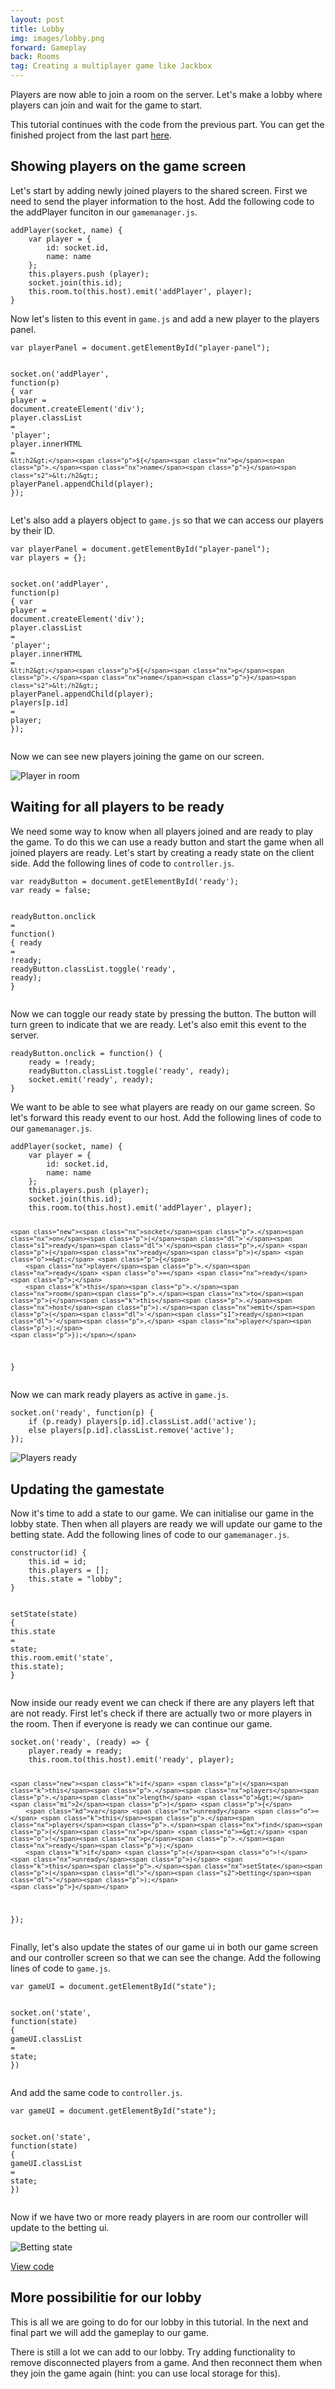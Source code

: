 ```yaml
---
layout: post
title: Lobby
img: images/lobby.png
forward: Gameplay
back: Rooms
tag: Creating a multiplayer game like Jackbox
---
```


Players are now able to join a room on the server. Let's make a lobby where players can join and wait for the game to start.

This tutorial continues with the code from the previous part. You can get the finished project from the last part [here](https://github.com/RubenBimmel/MultiplayerGameTutorial/tree/master/05-Rooms).

## Showing players on the game screen

Let's start by adding newly joined players to the shared screen. First we need to send the player information to the host. Add the following code to the addPlayer funciton in our `gamemanager.js`.

<div class="language-js highlighter-rouge"><div class="highlight"><pre class="highlight"><code><span class="nx">addPlayer</span><span class="p">(</span><span class="nx">socket</span><span class="p">,</span> <span class="nx">name</span><span class="p">)</span> <span class="p">{</span>
    <span class="kd">var</span> <span class="nx">player</span> <span class="o">=</span> <span class="p">{</span>
        <span class="na">id</span><span class="p">:</span> <span class="nx">socket</span><span class="p">.</span><span class="nx">id</span><span class="p">,</span>
        <span class="na">name</span><span class="p">:</span> <span class="nx">name</span>
    <span class="p">};</span>
    <span class="k">this</span><span class="p">.</span><span class="nx">players</span><span class="p">.</span><span class="nx">push</span> <span class="p">(</span><span class="nx">player</span><span class="p">);</span>
    <span class="nx">socket</span><span class="p">.</span><span class="nx">join</span><span class="p">(</span><span class="k">this</span><span class="p">.</span><span class="nx">id</span><span class="p">);</span>
    <span class="new"><span class="k">this</span><span class="p">.</span><span class="nx">room</span><span class="p">.</span><span class="nx">to</span><span class="p">(</span><span class="k">this</span><span class="p">.</span><span class="nx">host</span><span class="p">).</span><span class="nx">emit</span><span class="p">(</span><span class="dl">'</span><span class="s1">addPlayer</span><span class="dl">'</span><span class="p">,</span> <span class="nx">player</span><span class="p">);</span></span>
<span class="p">}</span>
</code></pre></div></div>

Now let's listen to this event in `game.js` and add a new player to the players panel.

<div class="language-js highlighter-rouge"><div class="highlight"><pre class="highlight"><code><span class="new"><span class="kd">var</span> <span class="nx">playerPanel</span> <span class="o">=</span> <span class="nb">document</span><span class="p">.</span><span class="nx">getElementById</span><span class="p">(</span><span class="dl">"</span><span class="s2">player-panel</span><span class="dl">"</span><span class="p">);</span>

<span class="nx">socket</span><span class="p">.</span><span class="nx">on</span><span class="p">(</span><span class="dl">'</span><span class="s1">addPlayer</span><span class="dl">'</span><span class="p">,</span> <span class="kd">function</span><span class="p">(</span><span class="nx">p</span><span class="p">)</span> <span class="p">{</span>
    <span class="kd">var</span> <span class="nx">player</span> <span class="o">=</span> <span class="nb">document</span><span class="p">.</span><span class="nx">createElement</span><span class="p">(</span><span class="dl">'</span><span class="s1">div</span><span class="dl">'</span><span class="p">);</span>
    <span class="nx">player</span><span class="p">.</span><span class="nx">classList</span> <span class="o">=</span> <span class="dl">'</span><span class="s1">player</span><span class="dl">'</span><span class="p">;</span>
    <span class="nx">player</span><span class="p">.</span><span class="nx">innerHTML</span> <span class="o">=</span> <span class="s2">`&lt;h2&gt;</span><span class="p">${</span><span class="nx">p</span><span class="p">.</span><span class="nx">name</span><span class="p">}</span><span class="s2">&lt;/h2&gt;`</span><span class="p">;</span>
    <span class="nx">playerPanel</span><span class="p">.</span><span class="nx">appendChild</span><span class="p">(</span><span class="nx">player</span><span class="p">);</span>
<span class="p">});</span></span>
</code></pre></div></div>

Let's also add a players object to `game.js` so that we can access our players by their ID.

<div class="language-js highlighter-rouge"><div class="highlight"><pre class="highlight"><code><span class="kd">var</span> <span class="nx">playerPanel</span> <span class="o">=</span> <span class="nb">document</span><span class="p">.</span><span class="nx">getElementById</span><span class="p">(</span><span class="dl">"</span><span class="s2">player-panel</span><span class="dl">"</span><span class="p">);</span>
<span class="new"><span class="kd">var</span> <span class="nx">players</span> <span class="o">=</span> <span class="p">{};</span></span>

<span class="nx">socket</span><span class="p">.</span><span class="nx">on</span><span class="p">(</span><span class="dl">'</span><span class="s1">addPlayer</span><span class="dl">'</span><span class="p">,</span> <span class="kd">function</span><span class="p">(</span><span class="nx">p</span><span class="p">)</span> <span class="p">{</span>
    <span class="kd">var</span> <span class="nx">player</span> <span class="o">=</span> <span class="nb">document</span><span class="p">.</span><span class="nx">createElement</span><span class="p">(</span><span class="dl">'</span><span class="s1">div</span><span class="dl">'</span><span class="p">);</span>
    <span class="nx">player</span><span class="p">.</span><span class="nx">classList</span> <span class="o">=</span> <span class="dl">'</span><span class="s1">player</span><span class="dl">'</span><span class="p">;</span>
    <span class="nx">player</span><span class="p">.</span><span class="nx">innerHTML</span> <span class="o">=</span> <span class="s2">`&lt;h2&gt;</span><span class="p">${</span><span class="nx">p</span><span class="p">.</span><span class="nx">name</span><span class="p">}</span><span class="s2">&lt;/h2&gt;`</span><span class="p">;</span>
    <span class="nx">playerPanel</span><span class="p">.</span><span class="nx">appendChild</span><span class="p">(</span><span class="nx">player</span><span class="p">);</span>
    <span class="new"><span class="nx">players</span><span class="p">[</span><span class="nx">p</span><span class="p">.</span><span class="nx">id</span><span class="p">]</span> <span class="o">=</span> <span class="nx">player</span><span class="p">;</span></span>
<span class="p">});</span>
</code></pre></div></div>

Now we can see new players joining the game on our screen.

![Player in room]({{site.baseurl}}/images/player.png)

## Waiting for all players to be ready

We need some way to know when all players joined and are ready to play the game. To do this we can use a ready button and start the game when all joined players are ready. Let's start by creating a ready state on the client side. Add the following lines of code to `controller.js`.

<div class="language-js highlighter-rouge"><div class="highlight"><pre class="highlight"><code><span class="new"><span class="kd">var</span> <span class="nx">readyButton</span> <span class="o">=</span> <span class="nb">document</span><span class="p">.</span><span class="nx">getElementById</span><span class="p">(</span><span class="dl">'</span><span class="s1">ready</span><span class="dl">'</span><span class="p">);</span>
<span class="kd">var</span> <span class="nx">ready</span> <span class="o">=</span> <span class="kc">false</span><span class="p">;</span>

<span class="nx">readyButton</span><span class="p">.</span><span class="nx">onclick</span> <span class="o">=</span> <span class="kd">function</span><span class="p">()</span> <span class="p">{</span>
    <span class="nx">ready</span> <span class="o">=</span> <span class="o">!</span><span class="nx">ready</span><span class="p">;</span>
    <span class="nx">readyButton</span><span class="p">.</span><span class="nx">classList</span><span class="p">.</span><span class="nx">toggle</span><span class="p">(</span><span class="dl">'</span><span class="s1">ready</span><span class="dl">'</span><span class="p">,</span> <span class="nx">ready</span><span class="p">);</span>
<span class="p">}</span></span>
</code></pre></div></div>

Now we can toggle our ready state by pressing the button. The button will turn green to indicate that we are ready. Let's also emit this event to the server.

<div class="language-js highlighter-rouge"><div class="highlight"><pre class="highlight"><code><span class="nx">readyButton</span><span class="p">.</span><span class="nx">onclick</span> <span class="o">=</span> <span class="kd">function</span><span class="p">()</span> <span class="p">{</span>
    <span class="nx">ready</span> <span class="o">=</span> <span class="o">!</span><span class="nx">ready</span><span class="p">;</span>
    <span class="nx">readyButton</span><span class="p">.</span><span class="nx">classList</span><span class="p">.</span><span class="nx">toggle</span><span class="p">(</span><span class="dl">'</span><span class="s1">ready</span><span class="dl">'</span><span class="p">,</span> <span class="nx">ready</span><span class="p">);</span>
    <span class="new"><span class="nx">socket</span><span class="p">.</span><span class="nx">emit</span><span class="p">(</span><span class="dl">'</span><span class="s1">ready</span><span class="dl">'</span><span class="p">,</span> <span class="nx">ready</span><span class="p">);</span></span>
<span class="p">}</span>
</code></pre></div></div>

We want to be able to see what players are ready on our game screen. So let's forward this ready event to our host. Add the following lines of code to our `gamemanager.js`.

<div class="language-js highlighter-rouge"><div class="highlight"><pre class="highlight"><code><span class="nx">addPlayer</span><span class="p">(</span><span class="nx">socket</span><span class="p">,</span> <span class="nx">name</span><span class="p">)</span> <span class="p">{</span>
    <span class="kd">var</span> <span class="nx">player</span> <span class="o">=</span> <span class="p">{</span>
        <span class="na">id</span><span class="p">:</span> <span class="nx">socket</span><span class="p">.</span><span class="nx">id</span><span class="p">,</span>
        <span class="na">name</span><span class="p">:</span> <span class="nx">name</span>
    <span class="p">};</span>
    <span class="k">this</span><span class="p">.</span><span class="nx">players</span><span class="p">.</span><span class="nx">push</span> <span class="p">(</span><span class="nx">player</span><span class="p">);</span>
    <span class="nx">socket</span><span class="p">.</span><span class="nx">join</span><span class="p">(</span><span class="k">this</span><span class="p">.</span><span class="nx">id</span><span class="p">);</span>
    <span class="k">this</span><span class="p">.</span><span class="nx">room</span><span class="p">.</span><span class="nx">to</span><span class="p">(</span><span class="k">this</span><span class="p">.</span><span class="nx">host</span><span class="p">).</span><span class="nx">emit</span><span class="p">(</span><span class="dl">'</span><span class="s1">addPlayer</span><span class="dl">'</span><span class="p">,</span> <span class="nx">player</span><span class="p">);</span>

    <span class="new"><span class="nx">socket</span><span class="p">.</span><span class="nx">on</span><span class="p">(</span><span class="dl">'</span><span class="s1">ready</span><span class="dl">'</span><span class="p">,</span> <span class="p">(</span><span class="nx">ready</span><span class="p">)</span> <span class="o">=&gt;</span> <span class="p">{</span>
        <span class="nx">player</span><span class="p">.</span><span class="nx">ready</span> <span class="o">=</span> <span class="nx">ready</span><span class="p">;</span>
        <span class="k">this</span><span class="p">.</span><span class="nx">room</span><span class="p">.</span><span class="nx">to</span><span class="p">(</span><span class="k">this</span><span class="p">.</span><span class="nx">host</span><span class="p">).</span><span class="nx">emit</span><span class="p">(</span><span class="dl">'</span><span class="s1">ready</span><span class="dl">'</span><span class="p">,</span> <span class="nx">player</span><span class="p">);</span>
    <span class="p">});</span></span>
<span class="p">}</span>
</code></pre></div></div>

Now we can mark ready players as active in `game.js`.

<div class="language-js highlighter-rouge"><div class="highlight"><pre class="highlight"><code><span class="new"><span class="nx">socket</span><span class="p">.</span><span class="nx">on</span><span class="p">(</span><span class="dl">'</span><span class="s1">ready</span><span class="dl">'</span><span class="p">,</span> <span class="kd">function</span><span class="p">(</span><span class="nx">p</span><span class="p">)</span> <span class="p">{</span>
    <span class="k">if</span> <span class="p">(</span><span class="nx">p</span><span class="p">.</span><span class="nx">ready</span><span class="p">)</span> <span class="nx">players</span><span class="p">[</span><span class="nx">p</span><span class="p">.</span><span class="nx">id</span><span class="p">].</span><span class="nx">classList</span><span class="p">.</span><span class="nx">add</span><span class="p">(</span><span class="dl">'</span><span class="s1">active</span><span class="dl">'</span><span class="p">);</span>
    <span class="k">else</span> <span class="nx">players</span><span class="p">[</span><span class="nx">p</span><span class="p">.</span><span class="nx">id</span><span class="p">].</span><span class="nx">classList</span><span class="p">.</span><span class="nx">remove</span><span class="p">(</span><span class="dl">'</span><span class="s1">active</span><span class="dl">'</span><span class="p">);</span>
<span class="p">});</span></span>
</code></pre></div></div>

![Players ready]({{site.baseurl}}/images/players-ready.png)

## Updating the gamestate

Now it's time to add a state to our game. We can initialise our game in the lobby state. Then when all players are ready we will update our game to the betting state. Add the following lines of code to our `gamemanager.js`.

<div class="language-js highlighter-rouge"><div class="highlight"><pre class="highlight"><code><span class="kd">constructor</span><span class="p">(</span><span class="nx">id</span><span class="p">)</span> <span class="p">{</span>
    <span class="k">this</span><span class="p">.</span><span class="nx">id</span> <span class="o">=</span> <span class="nx">id</span><span class="p">;</span>
    <span class="k">this</span><span class="p">.</span><span class="nx">players</span> <span class="o">=</span> <span class="p">[];</span>
    <span class="new"><span class="k">this</span><span class="p">.</span><span class="nx">state</span> <span class="o">=</span> <span class="dl">"</span><span class="s2">lobby</span><span class="dl">"</span><span class="p">;</span></span>
<span class="p">}</span>

<span class="new"><span class="nx">setState</span><span class="p">(</span><span class="nx">state</span><span class="p">)</span> <span class="p">{</span>
    <span class="k">this</span><span class="p">.</span><span class="nx">state</span> <span class="o">=</span> <span class="nx">state</span><span class="p">;</span>
    <span class="k">this</span><span class="p">.</span><span class="nx">room</span><span class="p">.</span><span class="nx">emit</span><span class="p">(</span><span class="dl">'</span><span class="s1">state</span><span class="dl">'</span><span class="p">,</span> <span class="k">this</span><span class="p">.</span><span class="nx">state</span><span class="p">);</span>
<span class="p">}</span></span>
</code></pre></div></div>

Now inside our ready event we can check if there are any players left that are not ready. First let's check if there are actually two or more players in the room. Then if everyone is ready we can continue our game.

<div class="language-js highlighter-rouge"><div class="highlight"><pre class="highlight"><code><span class="nx">socket</span><span class="p">.</span><span class="nx">on</span><span class="p">(</span><span class="dl">'</span><span class="s1">ready</span><span class="dl">'</span><span class="p">,</span> <span class="p">(</span><span class="nx">ready</span><span class="p">)</span> <span class="o">=&gt;</span> <span class="p">{</span>
    <span class="nx">player</span><span class="p">.</span><span class="nx">ready</span> <span class="o">=</span> <span class="nx">ready</span><span class="p">;</span>
    <span class="k">this</span><span class="p">.</span><span class="nx">room</span><span class="p">.</span><span class="nx">to</span><span class="p">(</span><span class="k">this</span><span class="p">.</span><span class="nx">host</span><span class="p">).</span><span class="nx">emit</span><span class="p">(</span><span class="dl">'</span><span class="s1">ready</span><span class="dl">'</span><span class="p">,</span> <span class="nx">player</span><span class="p">);</span>

    <span class="new"><span class="k">if</span> <span class="p">(</span><span class="k">this</span><span class="p">.</span><span class="nx">players</span><span class="p">.</span><span class="nx">length</span> <span class="o">&gt;=</span> <span class="mi">2</span><span class="p">)</span> <span class="p">{</span>
        <span class="kd">var</span> <span class="nx">unready</span> <span class="o">=</span> <span class="k">this</span><span class="p">.</span><span class="nx">players</span><span class="p">.</span><span class="nx">find</span><span class="p">(</span><span class="nx">p</span> <span class="o">=&gt;</span> <span class="o">!</span><span class="nx">p</span><span class="p">.</span><span class="nx">ready</span><span class="p">);</span>
        <span class="k">if</span> <span class="p">(</span><span class="o">!</span><span class="nx">unready</span><span class="p">)</span> <span class="k">this</span><span class="p">.</span><span class="nx">setState</span><span class="p">(</span><span class="dl">"</span><span class="s2">betting</span><span class="dl">"</span><span class="p">);</span>
    <span class="p">}</span></span>
<span class="p">});</span>
</code></pre></div></div>

Finally, let's also update the states of our game ui in both our game screen and our controller screen so that we can see the change. Add the following lines of code to `game.js`.

<div class="language-js highlighter-rouge"><div class="highlight"><pre class="highlight"><code><span class="new"><span class="kd">var</span> <span class="nx">gameUI</span> <span class="o">=</span> <span class="nb">document</span><span class="p">.</span><span class="nx">getElementById</span><span class="p">(</span><span class="dl">"</span><span class="s2">state</span><span class="dl">"</span><span class="p">);</span>

<span class="nx">socket</span><span class="p">.</span><span class="nx">on</span><span class="p">(</span><span class="dl">'</span><span class="s1">state</span><span class="dl">'</span><span class="p">,</span> <span class="kd">function</span><span class="p">(</span><span class="nx">state</span><span class="p">)</span> <span class="p">{</span>
    <span class="nx">gameUI</span><span class="p">.</span><span class="nx">classList</span> <span class="o">=</span> <span class="nx">state</span><span class="p">;</span>
<span class="p">})</span></span>
</code></pre></div></div>

And add the same code to `controller.js`.

<div class="language-js highlighter-rouge"><div class="highlight"><pre class="highlight"><code><span class="new"><span class="kd">var</span> <span class="nx">gameUI</span> <span class="o">=</span> <span class="nb">document</span><span class="p">.</span><span class="nx">getElementById</span><span class="p">(</span><span class="dl">"</span><span class="s2">state</span><span class="dl">"</span><span class="p">);</span>

<span class="nx">socket</span><span class="p">.</span><span class="nx">on</span><span class="p">(</span><span class="dl">'</span><span class="s1">state</span><span class="dl">'</span><span class="p">,</span> <span class="kd">function</span><span class="p">(</span><span class="nx">state</span><span class="p">)</span> <span class="p">{</span>
    <span class="nx">gameUI</span><span class="p">.</span><span class="nx">classList</span> <span class="o">=</span> <span class="nx">state</span><span class="p">;</span>
<span class="p">})</span></span>
</code></pre></div></div>

Now if we have two or more ready players in are room our controller will update to the betting ui.

![Betting state]({{site.baseurl}}/images/betting-state.png)

[View code](https://github.com/RubenBimmel/MultiplayerGameTutorial/tree/master/06-Lobby)

## More possibilitie for our lobby

This is all we are going to do for our lobby in this tutorial. In the next and final part we will add the gameplay to our game.

There is still a lot we can add to our lobby. Try adding functionality to remove disconnected players from a game. And then reconnect them when they join the game again (hint: you can use local storage for this).